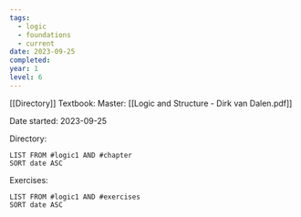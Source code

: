 ```yaml
---
tags:
  - logic
  - foundations
  - current
date: 2023-09-25
completed: 
year: 1
level: 6
---
```

[[Directory]]
Textbook:
Master: [[Logic and Structure - Dirk van Dalen.pdf]]

Date started: 2023-09-25

Directory:
```dataview
LIST FROM #logic1 AND #chapter
SORT date ASC
```

Exercises:
```dataview
LIST FROM #logic1 AND #exercises
SORT date ASC
```
